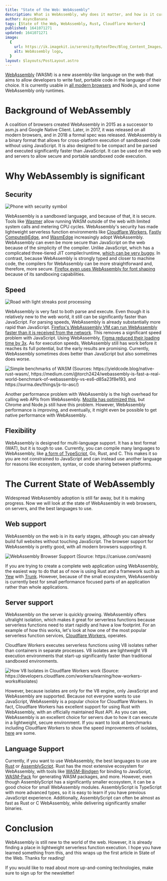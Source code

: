 ```yaml
---
title: "State of the Web: WebAssembly"
description: What is WebAssembly, why does it matter, and how is it currently used on the web?
author: AsyncBanana
tags: [State of the Web, WebAssembly, Rust, Cloudflare Workers]
published: 1641071271
updated: 1641071271
image:
  {
    url: https://ik.imagekit.io/serenity/ByteofDev/Blog_Content_Images/wasm_logo,
    alt: WebAssembly logo,
  }
layout: $layouts/PostLayout.astro
---
```


[WebAssembly](https://webassembly.org/) (WASM) is a new assembly-like language on the web that aims to allow developers to write fast, portable code in the language of their choice. It is currently usable in [all modern browsers](https://caniuse.com/wasm) and Node.js, and some WebAssembly only runtimes.

# Background of WebAssembly

A coalition of browsers created WebAssembly in 2015 as a successor to asm.js and Google Native Client. Later, in 2017, it was released on all modern browsers, and in 2018 a formal spec was released. WebAssembly is a binary format that allows for cross-platform execution of sandboxed code without using JavaScript. It is also designed to be compact and be parsed and executed significantly faster than JavaScript. It can be used on the web and servers to allow secure and portable sandboxed code execution.

# Why WebAssembly is significant

## Security

![Phone with security symbol](https://ik.imagekit.io/serenity/ByteofDev/Blog_Content_Images/phone_security)

WebAssembly is a sandboxed language, and because of that, it is secure. Tools like [Wasmer](https://wasmer.io) allow running WASM outside of the web with limited system calls and metering CPU cycles. WebAssembly's security has made lightweight serverless function environments like [Cloudflare Workers](https://workers.cloudflare.com), [Fastly Compute@Edge](https://www.fastly.com/products/edge-compute/serverless), and [WasmEdge](https://wasmedge.org/) increasingly adopt WebAssembly. WebAssembly can even be more secure than JavaScript on the web because of the simplicity of the compiler. Unlike JavaScript, which has a complicated three-tiered JIT compiler/runtime, [which can be very buggy](https://microsoftedge.github.io/edgevr/posts/Super-Duper-Secure-Mode/). In contrast, because WebAssembly is strongly typed and closer to machine code, the compilers for WebAssembly can be more straightforward and, therefore, more secure. [Firefox even uses WebAssembly for font shaping](https://hacks.mozilla.org/2020/02/securing-firefox-with-webassembly/) because of its sandboxing capabilities.

## Speed

![Road with light streaks post processing](https://ik.imagekit.io/serenity/ByteofDev/Blog_Content_Images/speed_road)

WebAssembly is very fast to both parse and execute. Even though it is relatively new to the web world, it still can be significantly faster than JavaScript. For parsing speeds, WebAssembly is already substantially more rapid than JavaScript. [Firefox's WebAsssembly VM can run WebAssembly faster than it is received from the network](https://hacks.mozilla.org/2018/01/making-webassembly-even-faster-firefoxs-new-streaming-and-tiering-compiler/). This removes a significant speed problem with JavaScript. Using WebAssembly, [Figma reduced their loading time by 3x](https://medium.com/figma-design/webassembly-cut-figmas-load-time-by-3x-76f3f2395164). As for execution speeds, WebAssembly still has work before it reaches its full potential, but the early results are promising. Currently, WebAssembly sometimes does better than JavaScript but also sometimes does worse.

![Simple benchmarks of WASM (Sources: https://yieldcode.blog/native-rust-wasm/, https://medium.com/@torch2424/webassembly-is-fast-a-real-world-benchmark-of-webassembly-vs-es6-d85a23f8e193, and https://surma.dev/things/js-to-asc/)](https://ik.imagekit.io/serenity/ByteofDev/Blog_Content_Images/wasm_benchmarks)

Another performance problem with WebAssembly is the high overhead for calling web APIs from WebAssembly. [Mozilla has optimized this](https://hacks.mozilla.org/2018/10/calls-between-javascript-and-webassembly-are-finally-fast-%f0%9f%8e%89/), but Chrome and Node.js still have this problem. However, WebAssembly performance is improving, and eventually, it might even be possible to get native performance with WebAssembly.

## Flexibility

WebAssembly is designed for multi-language support. It has a text format (WAT), but it is tough to use. Currently, you can compile many languages to WebAssembly, like [a form of TypeScript](https://www.assemblyscript.org/), Go, Rust, and C. This makes it so you are not constrained to JavaScript and can instead use another language for reasons like ecosystem, syntax, or code sharing between platforms.

# The Current State of WebAssembly

Widespread WebAssembly adoption is still far away, but it is making progress. Now we will look at the state of WebAssembly in web browsers, on servers, and the best languages to use.

## Web support

WebAssembly on the web is in its early stages, although you can already build full websites without touching JavaScript. The browser support for WebAssembly is pretty good, with all modern browsers supporting it.

![WebAssembly Browser Support (Source: https://caniuse.com/wasm)](https://ik.imagekit.io/serenity/ByteofDev/Blog_Content_Images/caniuse_wasm)

If you are trying to create a complete web application using WebAssembly, the easiest way to do that as of now is using Rust and a framework such as [Yew](https://yew.rs/) with [Trunk](https://github.com/thedodd/trunk/). However, because of the small ecosystem, WebAssembly is currently best for small performance focused parts of an application rather than whole applications.

## Server support

WebAssembly on the server is quickly growing. WebAssembly offers ultralight isolation, which makes it great for serverless functions because serverless functions need to start rapidly and have a low footprint. For an example of how this works, let's look at how one of the most popular serverless function services, [Cloudflare Workers](https://workers.cloudflare.com/), operates.

Cloudflare Workers executes serverless functions using V8 isolates rather than containers in separate processes. V8 isolates are lightweight V8 execution environments that start-up significantly faster than traditional sandboxed environments.

![How V8 Isolates in Cloudflare Workers work (Source: https://developers.cloudflare.com/workers/learning/how-workers-works#isolates)](https://ik.imagekit.io/serenity/ByteofDev/Blog_Content_Images/v8_isolates_workers)

However, because isolates are only for the V8 engine, only JavaScript and WebAssembly are supported. Because not everyone wants to use JavaScript, WebAssembly is a popular choice for Cloudflare Workers. In fact, Cloudflare Workers has excellent support for using Rust with WebAssembly, with an officially maintained Rust API.
As you can see, WebAssembly is an excellent choice for servers due to how it can execute in a lightweight, secure environment. If you want to look at benchmarks including Cloudflare Workers to show the speed improvements of isolates, [here](https://blog.cloudflare.com/serverless-performance-comparison-workers-lambda/) are some.

## Language Support

Currently, if you want to use WebAssembly, the best languages to use are [Rust](https://www.rust-lang.org/) or [AssemblyScript](https://www.assemblyscript.org/). Rust has the most extensive ecosystem for WebAssembly, with tools like [WASM-Bindgen](https://rustwasm.github.io/docs/wasm-bindgen/) for binding to JavaScript, [WASM-Pack](https://github.com/rustwasm/wasm-pack) for generating WASM packages, and more. However, even though AssemblyScript has a significantly smaller ecosystem, it can be a good choice for small WebAssembly modules. AssemblyScript is TypeScript with more advanced types, so it is easy to learn if you have previous JavaScript experience. Additionally, AssemblyScript can often be almost as fast as Rust or C WebAssembly, while delivering significantly smaller binaries.

# Conclusion

WebAssembly is still new to the world of the web. However, it is already finding a place in lightweight serverless function execution. I hope you have learned something from this, and this wraps up the first article in State of the Web. Thanks for reading!

If you would like to read about more up-and-coming technologies, make sure to sign up for the newsletter!

